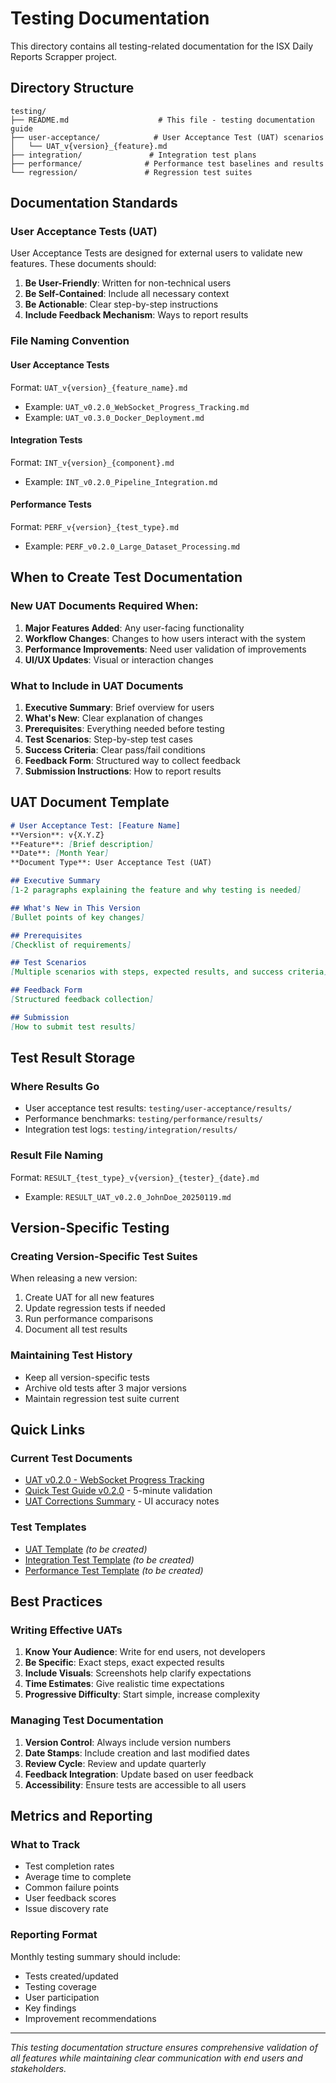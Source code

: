 # Testing Documentation

This directory contains all testing-related documentation for the ISX Daily Reports Scrapper project.

## Directory Structure

```
testing/
├── README.md                    # This file - testing documentation guide
├── user-acceptance/            # User Acceptance Test (UAT) scenarios
│   └── UAT_v{version}_{feature}.md
├── integration/               # Integration test plans
├── performance/              # Performance test baselines and results
└── regression/               # Regression test suites
```

## Documentation Standards

### User Acceptance Tests (UAT)

User Acceptance Tests are designed for external users to validate new features. These documents should:

1. **Be User-Friendly**: Written for non-technical users
2. **Be Self-Contained**: Include all necessary context
3. **Be Actionable**: Clear step-by-step instructions
4. **Include Feedback Mechanism**: Ways to report results

### File Naming Convention

#### User Acceptance Tests
Format: `UAT_v{version}_{feature_name}.md`
- Example: `UAT_v0.2.0_WebSocket_Progress_Tracking.md`
- Example: `UAT_v0.3.0_Docker_Deployment.md`

#### Integration Tests
Format: `INT_v{version}_{component}.md`
- Example: `INT_v0.2.0_Pipeline_Integration.md`

#### Performance Tests
Format: `PERF_v{version}_{test_type}.md`
- Example: `PERF_v0.2.0_Large_Dataset_Processing.md`

## When to Create Test Documentation

### New UAT Documents Required When:
1. **Major Features Added**: Any user-facing functionality
2. **Workflow Changes**: Changes to how users interact with the system
3. **Performance Improvements**: Need user validation of improvements
4. **UI/UX Updates**: Visual or interaction changes

### What to Include in UAT Documents

1. **Executive Summary**: Brief overview for users
2. **What's New**: Clear explanation of changes
3. **Prerequisites**: Everything needed before testing
4. **Test Scenarios**: Step-by-step test cases
5. **Success Criteria**: Clear pass/fail conditions
6. **Feedback Form**: Structured way to collect feedback
7. **Submission Instructions**: How to report results

## UAT Document Template

```markdown
# User Acceptance Test: [Feature Name]
**Version**: v{X.Y.Z}
**Feature**: [Brief description]
**Date**: [Month Year]
**Document Type**: User Acceptance Test (UAT)

## Executive Summary
[1-2 paragraphs explaining the feature and why testing is needed]

## What's New in This Version
[Bullet points of key changes]

## Prerequisites
[Checklist of requirements]

## Test Scenarios
[Multiple scenarios with steps, expected results, and success criteria]

## Feedback Form
[Structured feedback collection]

## Submission
[How to submit test results]
```

## Test Result Storage

### Where Results Go
- User acceptance test results: `testing/user-acceptance/results/`
- Performance benchmarks: `testing/performance/results/`
- Integration test logs: `testing/integration/results/`

### Result File Naming
Format: `RESULT_{test_type}_v{version}_{tester}_{date}.md`
- Example: `RESULT_UAT_v0.2.0_JohnDoe_20250119.md`

## Version-Specific Testing

### Creating Version-Specific Test Suites
When releasing a new version:
1. Create UAT for all new features
2. Update regression tests if needed
3. Run performance comparisons
4. Document all test results

### Maintaining Test History
- Keep all version-specific tests
- Archive old tests after 3 major versions
- Maintain regression test suite current

## Quick Links

### Current Test Documents
- [UAT v0.2.0 - WebSocket Progress Tracking](user-acceptance/UAT_v0.2.0_WebSocket_Progress_Tracking.md)
- [Quick Test Guide v0.2.0](user-acceptance/QUICK_TEST_GUIDE_v0.2.0.md) - 5-minute validation
- [UAT Corrections Summary](user-acceptance/UAT_CORRECTIONS_SUMMARY.md) - UI accuracy notes

### Test Templates
- [UAT Template](templates/UAT_TEMPLATE.md) *(to be created)*
- [Integration Test Template](templates/INT_TEMPLATE.md) *(to be created)*
- [Performance Test Template](templates/PERF_TEMPLATE.md) *(to be created)*

## Best Practices

### Writing Effective UATs
1. **Know Your Audience**: Write for end users, not developers
2. **Be Specific**: Exact steps, exact expected results
3. **Include Visuals**: Screenshots help clarify expectations
4. **Time Estimates**: Give realistic time expectations
5. **Progressive Difficulty**: Start simple, increase complexity

### Managing Test Documentation
1. **Version Control**: Always include version numbers
2. **Date Stamps**: Include creation and last modified dates
3. **Review Cycle**: Review and update quarterly
4. **Feedback Integration**: Update based on user feedback
5. **Accessibility**: Ensure tests are accessible to all users

## Metrics and Reporting

### What to Track
- Test completion rates
- Average time to complete
- Common failure points
- User feedback scores
- Issue discovery rate

### Reporting Format
Monthly testing summary should include:
- Tests created/updated
- Testing coverage
- User participation
- Key findings
- Improvement recommendations

---

*This testing documentation structure ensures comprehensive validation of all features while maintaining clear communication with end users and stakeholders.*